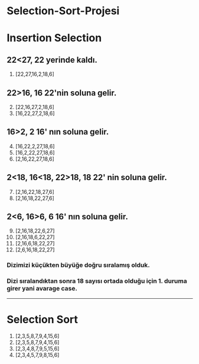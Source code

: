 # Selection-Sort-Projesi

# **Insertion Selection**

## 22<27, 22 yerinde kaldı. 
1. [22,27,16,2,18,6]

## 22>16, 16 22'nin soluna gelir.
2. [22,16,27,2,18,6]
3. [16,22,27,2,18,6]

## 16>2, 2 16' nın soluna gelir.
4. [16,22,2,27,18,6]
5. [16,2,22,27,18,6]
6. [2,16,22,27,18,6]

## 2<18, 16<18, 22>18, 18 22' nin soluna gelir.
7. [2,16,22,18,27,6]
8. [2,16,18,22,27,6]

## 2<6, 16>6, 6 16' nın soluna gelir.
9. [2,16,18,22,6,27]
10. [2,16,18,6,22,27]
11. [2,16,6,18,22,27]
12. [2,6,16,18,22,27]

### **Dizimizi küçükten büyüğe doğru sıralamış olduk.**

### **Dizi sıralandıktan sonra 18 sayısı ortada olduğu için 1. duruma girer yani avarage case.**

----

# **Selection Sort**


1. [2,3,5,8,7,9,4,15,6]
2. [2,3,5,8,7,9,4,15,6]
3. [2,3,4,8,7,9,5,15,6]
4. [2,3,4,5,7,9,8,15,6]
